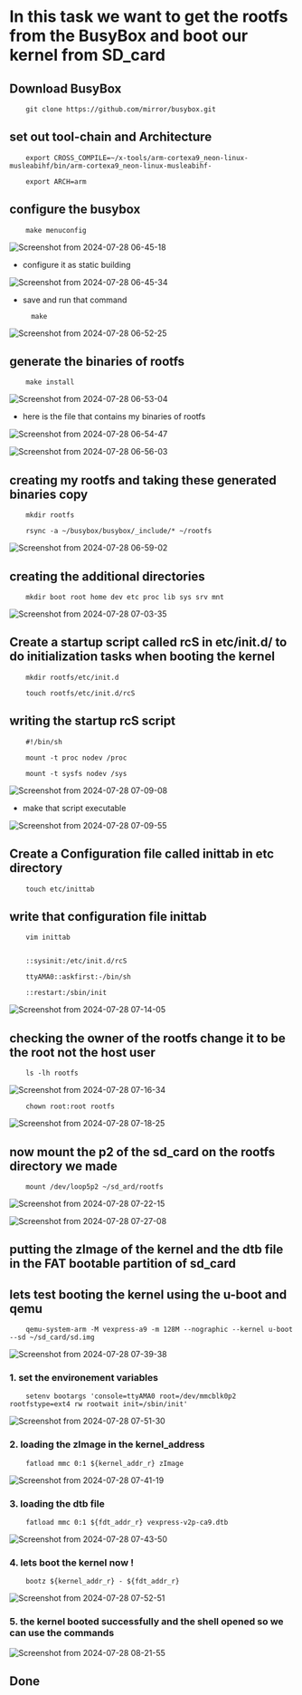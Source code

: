 # In this task we want to get the rootfs from the BusyBox and boot our kernel from SD_card

## Download BusyBox

		git clone https://github.com/mirror/busybox.git
		
## set out tool-chain and Architecture 

		export CROSS_COMPILE=~/x-tools/arm-cortexa9_neon-linux-musleabihf/bin/arm-cortexa9_neon-linux-musleabihf-

		export ARCH=arm
		
## configure the busybox

		make menuconfig 

![Screenshot from 2024-07-28 06-45-18](https://github.com/user-attachments/assets/954294b0-5104-4cd7-a5ca-9d90b88d4c59)
		
- configure it as static building 

![Screenshot from 2024-07-28 06-45-34](https://github.com/user-attachments/assets/8d788641-14f1-40ef-8c23-6cc631d453d8)

- save and run that command 

		make 

![Screenshot from 2024-07-28 06-52-25](https://github.com/user-attachments/assets/b67ed0d1-96aa-476d-b353-84ed5a9e37b6)

## generate the binaries of rootfs 

		make install 

![Screenshot from 2024-07-28 06-53-04](https://github.com/user-attachments/assets/6119da7b-468f-4494-8331-66b8eef27fa7)

- here is the file that contains my binaries of rootfs

![Screenshot from 2024-07-28 06-54-47](https://github.com/user-attachments/assets/d40ec600-1421-42a8-94df-d127be8f8fd9)

![Screenshot from 2024-07-28 06-56-03](https://github.com/user-attachments/assets/1107d960-6fc4-46ad-9ddc-f0dc60316b4c)

## creating my rootfs and taking these generated binaries copy 

		mkdir rootfs 
		
		rsync -a ~/busybox/busybox/_include/* ~/rootfs
		
![Screenshot from 2024-07-28 06-59-02](https://github.com/user-attachments/assets/6f7a16c2-4caa-44d3-8b3e-ce736a367f73)


## creating the additional directories 

		mkdir boot root home dev etc proc lib sys srv mnt 

![Screenshot from 2024-07-28 07-03-35](https://github.com/user-attachments/assets/3a13ba6e-91cf-404b-aadd-ecbc8797aa04)

## Create a startup script called rcS in etc/init.d/ to do initialization tasks when booting the kernel

		mkdir rootfs/etc/init.d
		
		touch rootfs/etc/init.d/rcS
		
## writing the startup rcS script 

		#!/bin/sh
		
		mount -t proc nodev /proc
		
		mount -t sysfs nodev /sys

![Screenshot from 2024-07-28 07-09-08](https://github.com/user-attachments/assets/48a487d6-3f85-454f-8b7b-162d8295c9a0)

- make that script executable 

![Screenshot from 2024-07-28 07-09-55](https://github.com/user-attachments/assets/136380d0-6010-4bb2-9dbc-bc01514ed3d0)


## Create a Configuration file called inittab in etc directory

		touch etc/inittab
		
## write that configuration file inittab

		vim inittab 
		

		::sysinit:/etc/init.d/rcS

		ttyAMA0::askfirst:-/bin/sh

		::restart:/sbin/init
		
![Screenshot from 2024-07-28 07-14-05](https://github.com/user-attachments/assets/ade189fb-2531-4b18-8f6e-638bd039a99f)

## checking the owner of the rootfs change it to be the root not the host user 

		ls -lh rootfs 
		
![Screenshot from 2024-07-28 07-16-34](https://github.com/user-attachments/assets/da8683b9-34a6-4767-9fc0-b242f6a1dc8f)

		chown root:root rootfs 
		
![Screenshot from 2024-07-28 07-18-25](https://github.com/user-attachments/assets/fe2c28c5-d3a3-40da-ba55-4bb5ddfe13db)

## now mount the p2 of the sd_card on the rootfs directory we made 

		mount /dev/loop5p2 ~/sd_ard/rootfs
		
![Screenshot from 2024-07-28 07-22-15](https://github.com/user-attachments/assets/98b77fe4-2e1f-410a-b2c0-c67f10c2cfa6)

![Screenshot from 2024-07-28 07-27-08](https://github.com/user-attachments/assets/a29e4037-8bad-4a47-9581-6acc93d53781)

## putting the zImage of the kernel and the dtb file in the FAT bootable partition of sd_card 

## lets test booting the kernel using the u-boot and qemu 

		qemu-system-arm -M vexpress-a9 -m 128M --nographic --kernel u-boot --sd ~/sd_card/sd.img 
		
![Screenshot from 2024-07-28 07-39-38](https://github.com/user-attachments/assets/1d6c90c4-10ec-47a4-bd37-358e7a3faddf)

### 1. set the environement variables 

		setenv bootargs 'console=ttyAMA0 root=/dev/mmcblk0p2 rootfstype=ext4 rw rootwait init=/sbin/init'
		
![Screenshot from 2024-07-28 07-51-30](https://github.com/user-attachments/assets/8eda7b85-dc79-4de7-8165-c51b46e3ed19) 

### 2. loading the zImage in the kernel_address

		fatload mmc 0:1 ${kernel_addr_r} zImage
			
![Screenshot from 2024-07-28 07-41-19](https://github.com/user-attachments/assets/9f30468d-03f1-43f5-849c-7ecb28af84ce)
 
### 3. loading the dtb file

		fatload mmc 0:1 ${fdt_addr_r} vexpress-v2p-ca9.dtb

![Screenshot from 2024-07-28 07-43-50](https://github.com/user-attachments/assets/1c73ed4e-fa4b-454e-a6ed-1b72f335bd04)



### 4. lets boot the kernel now !

		bootz ${kernel_addr_r} - ${fdt_addr_r} 

![Screenshot from 2024-07-28 07-52-51](https://github.com/user-attachments/assets/127e360c-1710-4911-b6cb-8c1048c68024)

### 5. the kernel booted successfully and the shell opened so we can use the commands 

![Screenshot from 2024-07-28 08-21-55](https://github.com/user-attachments/assets/4d87cd1d-278c-4dcf-b593-1cfde571f07d)

## Done 





